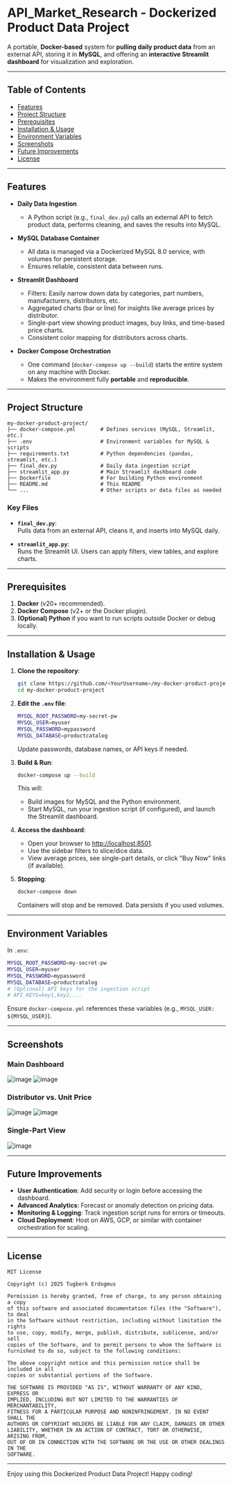 # API_Market_Research - Dockerized Product Data Project

A portable, **Docker-based** system for **pulling daily product data** from an external API, storing it in **MySQL**, and offering an **interactive Streamlit dashboard** for visualization and exploration.

---

## Table of Contents

- [Features](#features)
- [Project Structure](#project-structure)
- [Prerequisites](#prerequisites)
- [Installation & Usage](#installation--usage)
- [Environment Variables](#environment-variables)
- [Screenshots](#screenshots-optional)
- [Future Improvements](#future-improvements)
- [License](#license)

---

## Features

- **Daily Data Ingestion**  
  - A Python script (e.g., `final_dev.py`) calls an external API to fetch product data, performs cleaning, and saves the results into MySQL.

- **MySQL Database Container**  
  - All data is managed via a Dockerized MySQL 8.0 service, with volumes for persistent storage.  
  - Ensures reliable, consistent data between runs.

- **Streamlit Dashboard**  
  - Filters: Easily narrow down data by categories, part numbers, manufacturers, distributors, etc.  
  - Aggregated charts (bar or line) for insights like average prices by distributor.  
  - Single-part view showing product images, buy links, and time-based price charts.  
  - Consistent color mapping for distributors across charts.

- **Docker Compose Orchestration**  
  - One command (`docker-compose up --build`) starts the entire system on any machine with Docker.  
  - Makes the environment fully **portable** and **reproducible**.

---

## Project Structure

```plaintext
my-docker-product-project/
├── docker-compose.yml        # Defines services (MySQL, Streamlit, etc.)
├── .env                      # Environment variables for MySQL & scripts
├── requirements.txt          # Python dependencies (pandas, streamlit, etc.)
├── final_dev.py              # Daily data ingestion script
├── streamlit_app.py          # Main Streamlit dashboard code
├── Dockerfile                # For building Python environment
├── README.md                 # This README
└── ...                       # Other scripts or data files as needed
```

### Key Files

- **`final_dev.py`**:  
  Pulls data from an external API, cleans it, and inserts into MySQL daily.

- **`streamlit_app.py`**:  
  Runs the Streamlit UI. Users can apply filters, view tables, and explore charts.

---

## Prerequisites

1. **Docker** (v20+ recommended).  
2. **Docker Compose** (v2+ or the Docker plugin).  
3. **(Optional) Python** if you want to run scripts outside Docker or debug locally.

---

## Installation & Usage

1. **Clone the repository**:
   ```bash
   git clone https://github.com/<YourUsername>/my-docker-product-project.git
   cd my-docker-product-project
   ```

2. **Edit the `.env` file**:
   ```bash
   MYSQL_ROOT_PASSWORD=my-secret-pw
   MYSQL_USER=myuser
   MYSQL_PASSWORD=mypassword
   MYSQL_DATABASE=productcatalog
   ```
   Update passwords, database names, or API keys if needed.

3. **Build & Run**:
   ```bash
   docker-compose up --build
   ```
   This will:
   - Build images for MySQL and the Python environment.
   - Start MySQL, run your ingestion script (if configured), and launch the Streamlit dashboard.

4. **Access the dashboard**:
   - Open your browser to [http://localhost:8501](http://localhost:8501).  
   - Use the sidebar filters to slice/dice data.  
   - View average prices, see single-part details, or click "Buy Now" links (if available).

5. **Stopping**:
   ```bash
   docker-compose down
   ```
   Containers will stop and be removed. Data persists if you used volumes.

---

## Environment Variables

In `.env`:

```bash
MYSQL_ROOT_PASSWORD=my-secret-pw
MYSQL_USER=myuser
MYSQL_PASSWORD=mypassword
MYSQL_DATABASE=productcatalog
# (Optional) API keys for the ingestion script
# API_KEYS=key1,key2,...
```

Ensure `docker-compose.yml` references these variables (e.g., `MYSQL_USER: ${MYSQL_USER}`).

---

## Screenshots

### Main Dashboard
![image](https://github.com/user-attachments/assets/4fb9cbaa-c5a1-40c7-95bf-cff6821afb70)
![image](https://github.com/user-attachments/assets/78d0e804-09fc-4acb-9b8c-c7855a07b0da)

### Distributor vs. Unit Price
![image](https://github.com/user-attachments/assets/068966b4-b50a-42fa-8be6-1681b2b4235a)
![image](https://github.com/user-attachments/assets/2135b2b8-f942-4f0e-a531-2d0da667cbc3)

### Single-Part View
![image](https://github.com/user-attachments/assets/a9ad03d5-ebbb-4d6a-b33a-bc8c5035bb0f)

---

## Future Improvements

- **User Authentication**: Add security or login before accessing the dashboard.
- **Advanced Analytics**: Forecast or anomaly detection on pricing data.
- **Monitoring & Logging**: Track ingestion script runs for errors or timeouts.
- **Cloud Deployment**: Host on AWS, GCP, or similar with container orchestration for scaling.

---

## License

```plaintext
MIT License

Copyright (c) 2025 Tugberk Erdogmus

Permission is hereby granted, free of charge, to any person obtaining a copy
of this software and associated documentation files (the "Software"), to deal
in the Software without restriction, including without limitation the rights
to use, copy, modify, merge, publish, distribute, sublicense, and/or sell
copies of the Software, and to permit persons to whom the Software is
furnished to do so, subject to the following conditions:

The above copyright notice and this permission notice shall be included in all
copies or substantial portions of the Software.

THE SOFTWARE IS PROVIDED "AS IS", WITHOUT WARRANTY OF ANY KIND, EXPRESS OR
IMPLIED, INCLUDING BUT NOT LIMITED TO THE WARRANTIES OF MERCHANTABILITY,
FITNESS FOR A PARTICULAR PURPOSE AND NONINFRINGEMENT. IN NO EVENT SHALL THE
AUTHORS OR COPYRIGHT HOLDERS BE LIABLE FOR ANY CLAIM, DAMAGES OR OTHER
LIABILITY, WHETHER IN AN ACTION OF CONTRACT, TORT OR OTHERWISE, ARISING FROM,
OUT OF OR IN CONNECTION WITH THE SOFTWARE OR THE USE OR OTHER DEALINGS IN THE
SOFTWARE.
```

---

Enjoy using this Dockerized Product Data Project! Happy coding!

